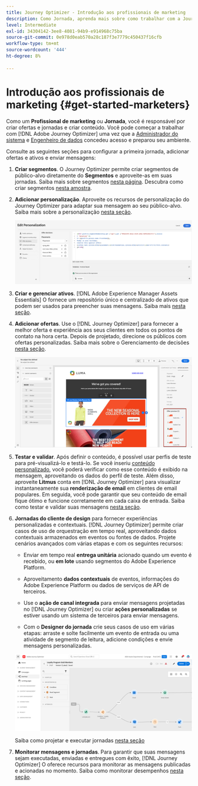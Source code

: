 ```yaml
---
title: Journey Optimizer - Introdução aos profissionais de marketing
description: Como Jornada, aprenda mais sobre como trabalhar com a Journey Optimizer
level: Intermediate
exl-id: 34304142-3ee8-4081-94b9-e914968c75ba
source-git-commit: 0e978d0eab570a28c187f3e7779c450437f16cfb
workflow-type: tm+mt
source-wordcount: '444'
ht-degree: 8%

---
```


# Introdução aos profissionais de marketing {#get-started-marketers}

Como um **Profissional de marketing** ou **Jornada**, você é responsável por criar ofertas e jornadas e criar conteúdo. Você pode começar a trabalhar com [!DNL Adobe Journey Optimizer] uma vez que a [Administrador do sistema](administrator.md) e [Engenheiro de dados](data-engineer.md) concedeu acesso e preparou seu ambiente.

Consulte as seguintes seções para configurar a primeira jornada, adicionar ofertas e ativos e enviar mensagens:

1. **Criar segmentos**. O Journey Optimizer permite criar segmentos de público-alvo diretamente do **Segmentos** e aproveite-as em suas jornadas.  Saiba mais sobre segmentos [nesta página](../../segment/about-segments.md). Descubra como criar segmentos [nesta amostra](../../segment/creating-a-segment.md).

1. **Adicionar personalização**. Aproveite os recursos de personalização do Journey Optimizer para adaptar sua mensagem ao seu público-alvo. Saiba mais sobre a personalização [nesta seção](../../personalization/personalize.md).

   ![](../assets/perso_ee2.png)

1. **Criar e gerenciar ativos**. [!DNL Adobe Experience Manager Assets Essentials] O fornece um repositório único e centralizado de ativos que podem ser usados para preencher suas mensagens. Saiba mais [nesta seção](../../design/assets-essentials.md).

1. **Adicionar ofertas**. Use o [!DNL Journey Optimizer] para fornecer a melhor oferta e experiência aos seus clientes em todos os pontos de contato na hora certa. Depois de projetado, direcione os públicos com ofertas personalizadas. Saiba mais sobre o Gerenciamento de decisões [nesta seção](../../offers/get-started/starting-offer-decisioning.md).

   ![](../assets/offers-e2e-offers-displayed.png)

1. **Testar e validar**. Após definir o conteúdo, é possível usar perfis de teste para pré-visualizá-lo e testá-lo. Se você inseriu [conteúdo personalizado](../../personalization/personalize.md), você poderá verificar como esse conteúdo é exibido na mensagem, aproveitando os dados do perfil de teste. Além disso, aproveite **Litmus** conta em [!DNL Journey Optimizer] para visualizar instantaneamente sua **renderização de email** em clientes de email populares. Em seguida, você pode garantir que seu conteúdo de email fique ótimo e funcione corretamente em cada caixa de entrada. Saiba como testar e validar suas mensagens [nesta seção](../../design/preview.md).

1. **Jornadas do cliente de design** para fornecer experiências personalizadas e contextuais. [!DNL Journey Optimizer] permite criar casos de uso de orquestração em tempo real, aproveitando dados contextuais armazenados em eventos ou fontes de dados. Projete cenários avançados com várias etapas e com os seguintes recursos:

   * Enviar em tempo real **entrega unitária** acionado quando um evento é recebido, ou **em lote** usando segmentos do Adobe Experience Platform.

   * Aproveitamento **dados contextuais** de eventos, informações do Adobe Experience Platform ou dados de serviços de API de terceiros.

   * Use o **ação de canal integrada** para enviar mensagens projetadas no [!DNL Journey Optimizer] ou criar **ações personalizadas** se estiver usando um sistema de terceiros para enviar mensagens.

   * Com o **Designer do jornada** crie seus casos de uso em várias etapas: arraste e solte facilmente um evento de entrada ou uma atividade de segmento de leitura, adicione condições e envie mensagens personalizadas.

   ![](../assets/journey-design.png)

   Saiba como projetar e executar jornadas [nesta seção](../../building-journeys/journey-gs.md)

1. **Monitorar mensagens e jornadas**. Para garantir que suas mensagens sejam executadas, enviadas e entregues com êxito, [!DNL Journey Optimizer] O oferece recursos para monitorar as mensagens publicadas e acionadas no momento. Saiba como monitorar desempenhos [nesta seção](../../reports/global-report.md).

